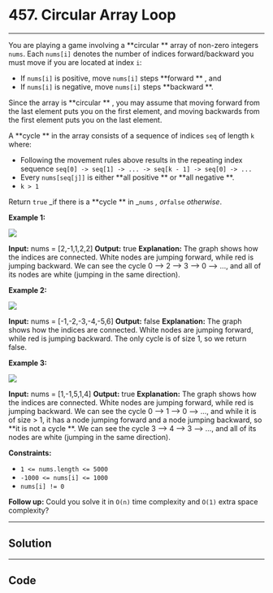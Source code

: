 # 457. Circular Array Loop

---

You are playing a game involving a **circular ** array of non-zero integers `nums`. Each `nums[i]` denotes the number of indices forward/backward you must move if you are located at index `i`:

  * If `nums[i]` is positive, move `nums[i]` steps **forward ** , and
  * If `nums[i]` is negative, move `nums[i]` steps **backward **.



Since the array is **circular ** , you may assume that moving forward from the last element puts you on the first element, and moving backwards from the first element puts you on the last element.

A **cycle ** in the array consists of a sequence of indices `seq` of length `k` where:

  * Following the movement rules above results in the repeating index sequence `seq[0] -> seq[1] -> ... -> seq[k - 1] -> seq[0] -> ...`
  * Every `nums[seq[j]]` is either **all positive ** or **all negative **.
  * `k > 1`



Return `true` _if there is a **cycle ** in _`nums` _, or_`false` _otherwise_.

 

**Example 1:**

![](https://assets.leetcode.com/uploads/2022/09/01/img1.jpg)


**Input:** nums = [2,-1,1,2,2]
**Output:** true
**Explanation:** The graph shows how the indices are connected. White nodes are jumping forward, while red is jumping backward.
We can see the cycle 0 --> 2 --> 3 --> 0 --> ..., and all of its nodes are white (jumping in the same direction).


**Example 2:**

![](https://assets.leetcode.com/uploads/2022/09/01/img2.jpg)


**Input:** nums = [-1,-2,-3,-4,-5,6]
**Output:** false
**Explanation:** The graph shows how the indices are connected. White nodes are jumping forward, while red is jumping backward.
The only cycle is of size 1, so we return false.


**Example 3:**

![](https://assets.leetcode.com/uploads/2022/09/01/img3.jpg)


**Input:** nums = [1,-1,5,1,4]
**Output:** true
**Explanation:** The graph shows how the indices are connected. White nodes are jumping forward, while red is jumping backward.
We can see the cycle 0 --> 1 --> 0 --> ..., and while it is of size > 1, it has a node jumping forward and a node jumping backward, so **it is not a cycle **.
We can see the cycle 3 --> 4 --> 3 --> ..., and all of its nodes are white (jumping in the same direction).


 

**Constraints:**

  * `1 <= nums.length <= 5000`
  * `-1000 <= nums[i] <= 1000`
  * `nums[i] != 0`



 

**Follow up:** Could you solve it in `O(n)` time complexity and `O(1)` extra space complexity?

---

## Solution



---

## Code
```python


```